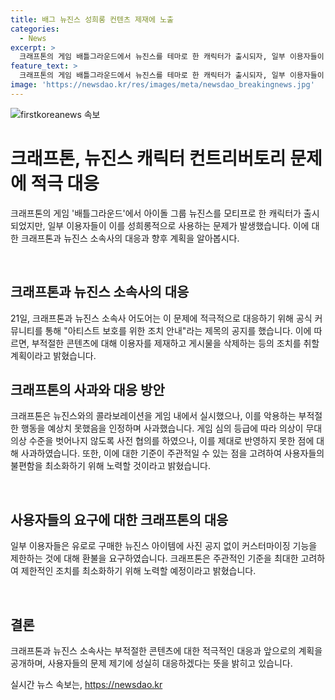 ```yaml
---
title: 배그 뉴진스 성희롱 컨텐츠 제재에 노출
categories:
  - News
excerpt: >
  크래프톤의 게임 배틀그라운드에서 뉴진스를 테마로 한 캐릭터가 출시되자, 일부 이용자들이 성희롱적인 콘텐츠를 제작해 논란이 일었고, 이에 대응하여 제작사와 뉴진스 소속사가 조치를 취했다. 크래프톤과 뉴진스 소속사 어도어는 부적절한 콘텐츠에 대해 제재와 삭제로 대응하겠다는 공지를 했으며, 사과와 함께 적극적인 대응을 약속했다. 뉴진스 캐릭터의 의상 커스터마이징을 제한하는 조치로 일부 이용자들의 불만이 제기되었지만, 크래프톤은 향후 제약 축소를 논의 중이며 플레이어들의 불편을 최소화하기 위해 노력할 것이라 밝혔다.
feature_text: >
  크래프톤의 게임 배틀그라운드에서 뉴진스를 테마로 한 캐릭터가 출시되자, 일부 이용자들이 성희롱적인 콘텐츠를 제작해 논란이 일었고, 이에 대응하여 제작사와 뉴진스 소속사가 조치를 취했다. 크래프톤과 뉴진스 소속사 어도어는 부적절한 콘텐츠에 대해 제재와 삭제로 대응하겠다는 공지를 했으며, 사과와 함께 적극적인 대응을 약속했다. 뉴진스 캐릭터의 의상 커스터마이징을 제한하는 조치로 일부 이용자들의 불만이 제기되었지만, 크래프톤은 향후 제약 축소를 논의 중이며 플레이어들의 불편을 최소화하기 위해 노력할 것이라 밝혔다.
image: 'https://newsdao.kr/res/images/meta/newsdao_breakingnews.jpg'
---
```


<p><img src="https://newsdao.kr/res/images/meta/newsdao_breakingnews.jpg" alt="firstkoreanews 속보" /></p>

<h1>크래프톤, 뉴진스 캐릭터 컨트리버토리 문제에 적극 대응</h1>

<p>크래프톤의 게임 '배틀그라운드'에서 아이돌 그룹 뉴진스를 모티프로 한 캐릭터가 출시되었지만, 일부 이용자들이 이를 성희롱적으로 사용하는 문제가 발생했습니다. 이에 대한 크래프톤과 뉴진스 소속사의 대응과 향후 계획을 알아봅시다.</p>

<p data-ke-size="size16">&nbsp;</p>

<h2 data-ke-size="size26">크래프톤과 뉴진스 소속사의 대응</h2>

<p data-ke-size="size16">21일, 크래프톤과 뉴진스 소속사 어도어는 이 문제에 적극적으로 대응하기 위해 공식 커뮤니티를 통해 "아티스트 보호를 위한 조치 안내"라는 제목의 공지를 했습니다. 이에 따르면, 부적절한 콘텐츠에 대해 이용자를 제재하고 게시물을 삭제하는 등의 조치를 취할 계획이라고 밝혔습니다.</p>

<h2 data-ke-size="size26">크래프톤의 사과와 대응 방안</h2>

<p data-ke-size="size16">크래프톤은 뉴진스와의 콜라보레이션을 게임 내에서 실시했으나, 이를 악용하는 부적절한 행동을 예상치 못했음을 인정하며 사과했습니다. 게임 심의 등급에 따라 의상이 무대 의상 수준을 벗어나지 않도록 사전 협의를 하였으나, 이를 제대로 반영하지 못한 점에 대해 사과하였습니다. 또한, 이에 대한 기준이 주관적일 수 있는 점을 고려하여 사용자들의 불편함을 최소화하기 위해 노력할 것이라고 밝혔습니다.</p>

<p data-ke-size="size16">&nbsp;</p>

<h2 data-ke-size="size26">사용자들의 요구에 대한 크래프톤의 대응</h2>

<p data-ke-size="size16">일부 이용자들은 유로로 구매한 뉴진스 아이템에 사진 공지 없이 커스터마이징 기능을 제한하는 것에 대해 환불을 요구하였습니다. 크래프톤은 주관적인 기준을 최대한 고려하여 제한적인 조치를 최소화하기 위해 노력할 예정이라고 밝혔습니다.</p>

<p data-ke-size="size16">&nbsp;</p>

<h2 data-ke-size="size26">결론</h2>

<p data-ke-size="size16">크래프톤과 뉴진스 소속사는 부적절한 콘텐츠에 대한 적극적인 대응과 앞으로의 계획을 공개하며, 사용자들의 문제 제기에 성실히 대응하겠다는 뜻을 밝히고 있습니다.</p>
실시간 뉴스 속보는, <a href="https://newsdao.kr" rel="dofollow">https://newsdao.kr</a>


